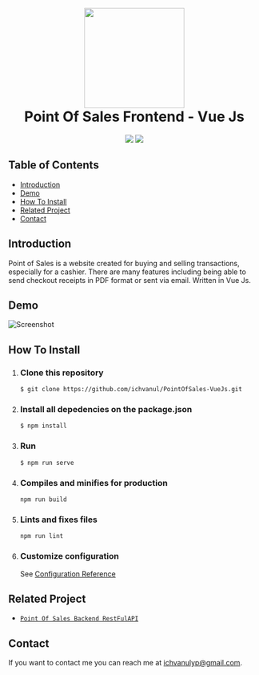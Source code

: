 <h1 align="center">
  <br>
  <img src="https://github.com/ichvanul/PointOfSales-VueJs/blob/master/src/assets/img/food-and-restaurant.png" width="200">
  <br>
  Point Of Sales Frontend - Vue Js
  <br>
</h1>

<p align="center">
  <img src="https://img.shields.io/badge/Vue%20Js-v2.6.11-yellow">
  <img src="https://img.shields.io/badge/Axios-v0.19.2-blue">
</p>

## Table of Contents

- [Introduction](#introduction)
- [Demo](#demo)
- [How To Install](#how-to-install)
- [Related Project](#related-project)
- [Contact](#contact)

## Introduction

Point of Sales is a website created for buying and selling transactions, especially for a cashier. There are many features including being able to send checkout receipts in PDF format or sent via email. Written in Vue Js.

## Demo

![Screenshot](https://github.com/ichvanul/PointOfSales-VueJs/blob/master/src/assets/img/collage2.jpg)

## How To Install

1. ### Clone this repository
   ```
   $ git clone https://github.com/ichvanul/PointOfSales-VueJs.git
   ```
2. ### Install all depedencies on the package.json
   ```
   $ npm install
   ```
3. ### Run
   ```
   $ npm run serve
   ```
4. ### Compiles and minifies for production
   ```
   npm run build
   ```
5. ### Lints and fixes files
   ```
   npm run lint
   ```
6. ### Customize configuration
   See [Configuration Reference](https://cli.vuejs.org/config/)
   
## Related Project

- [`Point Of Sales Backend RestFulAPI`](https://github.com/ichvanul/PointOfSales-Backend-NodeJs-ExpressJs.git)

## Contact

If you want to contact me you can reach me at <ichvanulyp@gmail.com>.
